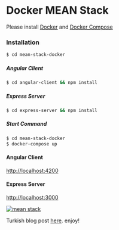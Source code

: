 # Docker MEAN Stack
Please install [Docker](https://docs.docker.com/install/#supported-platforms) and [Docker Compose](https://docs.docker.com/compose/install/)

### Installation

```sh
$ cd mean-stack-docker
```

##### Angular Client
```sh
$ cd angular-client && npm install
```

##### Express Server
```sh
$ cd express-server && npm install
```


##### Start Command
```sh
$ cd mean-stack-docker
$ docker-compose up
```

#### Angular Client
[http://localhost:4200](http://localhost:4200)

#### Express Server
[http://localhost:3000](http://localhost:3000)


[![mean stack](https://mehmetseven.net/content/images/2018/01/mean-stack-angular-client.png)](https://mehmetseven.net/mean-stack-docker)

Turkish blog post [here](https://mehmetseven.net/mean-stack-docker).
enjoy!

